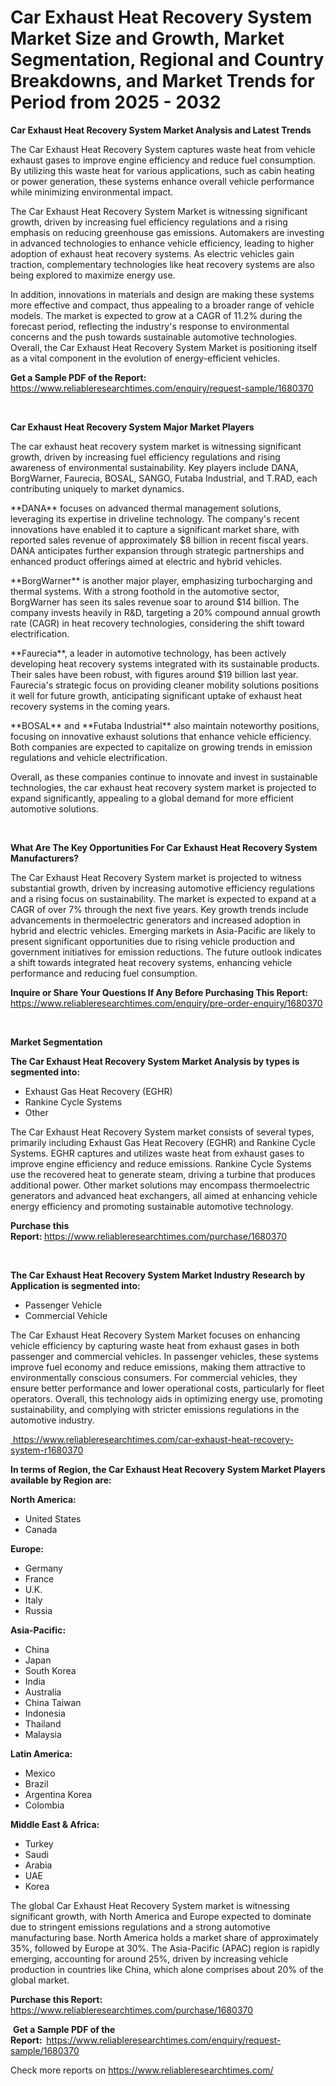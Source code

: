 <p><h1>Car Exhaust Heat Recovery System Market Size and Growth, Market Segmentation, Regional and Country Breakdowns, and Market Trends for Period from 2025 -  2032</h1></p><p><strong>Car Exhaust Heat Recovery System Market Analysis and Latest Trends</strong></p>
<p><p>The Car Exhaust Heat Recovery System captures waste heat from vehicle exhaust gases to improve engine efficiency and reduce fuel consumption. By utilizing this waste heat for various applications, such as cabin heating or power generation, these systems enhance overall vehicle performance while minimizing environmental impact. </p><p>The Car Exhaust Heat Recovery System Market is witnessing significant growth, driven by increasing fuel efficiency regulations and a rising emphasis on reducing greenhouse gas emissions. Automakers are investing in advanced technologies to enhance vehicle efficiency, leading to higher adoption of exhaust heat recovery systems. As electric vehicles gain traction, complementary technologies like heat recovery systems are also being explored to maximize energy use.</p><p>In addition, innovations in materials and design are making these systems more effective and compact, thus appealing to a broader range of vehicle models. The market is expected to grow at a CAGR of 11.2% during the forecast period, reflecting the industry's response to environmental concerns and the push towards sustainable automotive technologies. Overall, the Car Exhaust Heat Recovery System Market is positioning itself as a vital component in the evolution of energy-efficient vehicles.</p></p>
<p><strong>Get a Sample PDF of the Report:&nbsp;</strong> <a href="https://www.reliableresearchtimes.com/enquiry/request-sample/1680370?utm_campaign=3214&utm_medium=2&utm_source=Github&utm_content=ia&utm_term=24032025&utm_id=car-exhaust-heat-recovery-system">https://www.reliableresearchtimes.com/enquiry/request-sample/1680370</a></p>
<p>&nbsp;</p>
<p><strong>Car Exhaust Heat Recovery System Major Market Players</strong></p>
<p><p>The car exhaust heat recovery system market is witnessing significant growth, driven by increasing fuel efficiency regulations and rising awareness of environmental sustainability. Key players include DANA, BorgWarner, Faurecia, BOSAL, SANGO, Futaba Industrial, and T.RAD, each contributing uniquely to market dynamics.</p><p>**DANA** focuses on advanced thermal management solutions, leveraging its expertise in driveline technology. The company's recent innovations have enabled it to capture a significant market share, with reported sales revenue of approximately $8 billion in recent fiscal years. DANA anticipates further expansion through strategic partnerships and enhanced product offerings aimed at electric and hybrid vehicles.</p><p>**BorgWarner** is another major player, emphasizing turbocharging and thermal systems. With a strong foothold in the automotive sector, BorgWarner has seen its sales revenue soar to around $14 billion. The company invests heavily in R&D, targeting a 20% compound annual growth rate (CAGR) in heat recovery technologies, considering the shift toward electrification.</p><p>**Faurecia**, a leader in automotive technology, has been actively developing heat recovery systems integrated with its sustainable products. Their sales have been robust, with figures around $19 billion last year. Faurecia's strategic focus on providing cleaner mobility solutions positions it well for future growth, anticipating significant uptake of exhaust heat recovery systems in the coming years.</p><p>**BOSAL** and **Futaba Industrial** also maintain noteworthy positions, focusing on innovative exhaust solutions that enhance vehicle efficiency. Both companies are expected to capitalize on growing trends in emission regulations and vehicle electrification.</p><p>Overall, as these companies continue to innovate and invest in sustainable technologies, the car exhaust heat recovery system market is projected to expand significantly, appealing to a global demand for more efficient automotive solutions.</p></p>
<p>&nbsp;</p>
<p><strong>What Are The Key Opportunities For Car Exhaust Heat Recovery System Manufacturers?</strong></p>
<p><p>The Car Exhaust Heat Recovery System market is projected to witness substantial growth, driven by increasing automotive efficiency regulations and a rising focus on sustainability. The market is expected to expand at a CAGR of over 7% through the next five years. Key growth trends include advancements in thermoelectric generators and increased adoption in hybrid and electric vehicles. Emerging markets in Asia-Pacific are likely to present significant opportunities due to rising vehicle production and government initiatives for emission reductions. The future outlook indicates a shift towards integrated heat recovery systems, enhancing vehicle performance and reducing fuel consumption.</p></p>
<p><strong>Inquire or Share Your Questions If Any Before Purchasing This Report:</strong> <a href="https://www.reliableresearchtimes.com/enquiry/pre-order-enquiry/1680370?utm_campaign=3214&utm_medium=2&utm_source=Github&utm_content=ia&utm_term=24032025&utm_id=car-exhaust-heat-recovery-system">https://www.reliableresearchtimes.com/enquiry/pre-order-enquiry/1680370</a></p>
<p>&nbsp;</p>
<p><strong>Market Segmentation</strong></p>
<p><strong>The Car Exhaust Heat Recovery System Market Analysis by types is segmented into:</strong></p>
<p><ul><li>Exhaust Gas Heat Recovery (EGHR)</li><li>Rankine Cycle Systems</li><li>Other</li></ul></p>
<p><p>The Car Exhaust Heat Recovery System market consists of several types, primarily including Exhaust Gas Heat Recovery (EGHR) and Rankine Cycle Systems. EGHR captures and utilizes waste heat from exhaust gases to improve engine efficiency and reduce emissions. Rankine Cycle Systems use the recovered heat to generate steam, driving a turbine that produces additional power. Other market solutions may encompass thermoelectric generators and advanced heat exchangers, all aimed at enhancing vehicle energy efficiency and promoting sustainable automotive technology.</p></p>
<p><strong>Purchase this Report:&nbsp;</strong><a href="https://www.reliableresearchtimes.com/purchase/1680370?utm_campaign=3214&utm_medium=2&utm_source=Github&utm_content=ia&utm_term=24032025&utm_id=car-exhaust-heat-recovery-system">https://www.reliableresearchtimes.com/purchase/1680370</a></p>
<p>&nbsp;</p>
<p><strong>The Car Exhaust Heat Recovery System Market Industry Research by Application is segmented into:</strong></p>
<p><ul><li>Passenger Vehicle</li><li>Commercial Vehicle</li></ul></p>
<p><p>The Car Exhaust Heat Recovery System Market focuses on enhancing vehicle efficiency by capturing waste heat from exhaust gases in both passenger and commercial vehicles. In passenger vehicles, these systems improve fuel economy and reduce emissions, making them attractive to environmentally conscious consumers. For commercial vehicles, they ensure better performance and lower operational costs, particularly for fleet operators. Overall, this technology aids in optimizing energy use, promoting sustainability, and complying with stricter emissions regulations in the automotive industry.</p></p>
<p><a href="https://www.reliableresearchtimes.com/car-exhaust-heat-recovery-system-r1680370?utm_campaign=3214&utm_medium=2&utm_source=Github&utm_content=ia&utm_term=24032025&utm_id=car-exhaust-heat-recovery-system">&nbsp;https://www.reliableresearchtimes.com/car-exhaust-heat-recovery-system-r1680370</a></p>
<p><strong>In terms of Region, the Car Exhaust Heat Recovery System Market Players available by Region are:</strong></p>
<p>
    <p> <strong> North America: </strong>
        <ul>
            <li>United States</li>
            <li>Canada</li>
        </ul>
        </p> 
    <p> <strong> Europe: </strong>
        <ul>
            <li>Germany</li>
            <li>France</li>
            <li>U.K.</li>
            <li>Italy</li>
            <li>Russia</li>
        </ul>
        </p> 
    <p> <strong> Asia-Pacific: </strong>
        <ul>
            <li>China</li>
            <li>Japan</li>
            <li>South Korea</li>
            <li>India</li>
            <li>Australia</li>
            <li>China Taiwan</li>
            <li>Indonesia</li>
            <li>Thailand</li>
            <li>Malaysia</li>
        </ul>
        </p> 
    <p> <strong> Latin America: </strong>
        <ul>
            <li>Mexico</li>
            <li>Brazil</li>
            <li>Argentina Korea</li>
            <li>Colombia</li>
        </ul>
        </p> 
    <p> <strong> Middle East & Africa: </strong>
        <ul>
            <li>Turkey</li>
            <li>Saudi</li>
            <li>Arabia</li>
            <li>UAE</li>
            <li>Korea</li>
        </ul>
    </p>
    </p>
<p><p>The global Car Exhaust Heat Recovery System market is witnessing significant growth, with North America and Europe expected to dominate due to stringent emissions regulations and a strong automotive manufacturing base. North America holds a market share of approximately 35%, followed by Europe at 30%. The Asia-Pacific (APAC) region is rapidly emerging, accounting for around 25%, driven by increasing vehicle production in countries like China, which alone comprises about 20% of the global market.</p></p>
<p><strong>Purchase this Report: </strong><a href="https://www.reliableresearchtimes.com/purchase/1680370?utm_campaign=3214&utm_medium=2&utm_source=Github&utm_content=ia&utm_term=24032025&utm_id=car-exhaust-heat-recovery-system">https://www.reliableresearchtimes.com/purchase/1680370</a></p>
<p>&nbsp;<strong>Get a Sample PDF of the Report:&nbsp;&nbsp;</strong><a href="https://www.reliableresearchtimes.com/enquiry/request-sample/1680370?utm_campaign=3214&utm_medium=2&utm_source=Github&utm_content=ia&utm_term=24032025&utm_id=car-exhaust-heat-recovery-system">https://www.reliableresearchtimes.com/enquiry/request-sample/1680370</a></p>
<p><strong></strong></p>
<p>Check more reports on <a href="https://www.reliableresearchtimes.com/?utm_campaign=3214&utm_medium=2&utm_source=Github&utm_content=ia&utm_term=24032025&utm_id=car-exhaust-heat-recovery-system">https://www.reliableresearchtimes.com/</a></p>